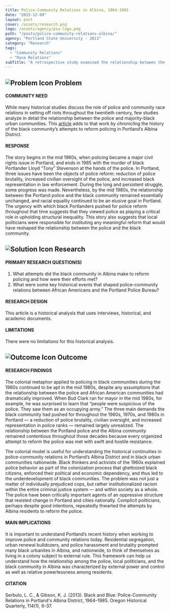 ```yaml
---
title: Police-Community Relations in Albina, 1964-1985
date: "2015-12-09"
layout: post
cover: /assets/research.png
logo: /assets/agency/psu-logo.png
path: "/posts/police-community-relations-albina/"
agency: "Portland State University - 2013"
category: "Research"
tags:
  - "Community Relations"
  - "Race Relations"
subTitle: "A retrospective study examined the relationship between the black community and police between 1964 and 1985, uncovering differences in the perception of the improvement or decline of that relationship."
---
```

## ![Problem Icon](https://github.com/google/material-design-icons/raw/master/alert/1x_web/ic_error_outline_black_48dp.png "Problem") Problem

#### COMMUNITY NEED

While many historical studies discuss the role of police and community race relations in setting off riots throughout the twentieth century, few studies analyze in detail the relationship between the police and majority-black urban communities. This [article](https://pdxscholar.library.pdx.edu/cgi/viewcontent.cgi?referer=&httpsredir=1&article=1068&context=usp_fac) adds to that work by chronicling the history of the black community’s attempts to reform policing in Portland’s Albina District.

#### RESPONSE

The story begins in the mid 1960s, when policing became a major civil rights issue in Portland, and ends in 1985 with the murder of black Portlander Lloyd “Tony” Stevenson at the hands of the police. In Portland, three issues have been the objects of police reform: reduction of police brutality, increased civilian oversight of the police, and increased black representation in law enforcement. During the long and persistent struggle, some progress was made. Nevertheless, by the mid 1980s, the relationship between the Portland police and the black community remained essentially unchanged, and racial equality continued to be an elusive goal in Portland. The urgency with which black Portlanders pushed for police reform throughout that time suggests that they viewed police as playing a critical role in upholding structural inequality. This story also suggests that local politicians were responsible for instituting any meaningful reform that would have reshaped the relationship between the police and the black community.

## ![Solution Icon](https://github.com/google/material-design-icons/raw/master/action/1x_web/ic_lightbulb_outline_black_48dp.png "Solution") Research

#### PRIMARY RESEARCH QUESTION(S)

1. What attempts did the black community in Albina make to reform policing and how were their efforts met?
2. What were some key historical events that shaped police-community relations between African Americans and the Portland Police Bureau?

#### RESEARCH DESIGN

This article is a historical analysis that uses interviews, historical, and academic documents.

#### LIMITATIONS

There were no limitations for this historical analysis.

## ![Outcome Icon](https://github.com/google/material-design-icons/raw/master/action/1x_web/ic_view_list_black_48dp.png "Outcome") Outcome

#### RESEARCH FINDINGS

The colonial metaphor applied to policing in black communities during the 1960s continued to be apt in the mid 1980s, despite any assumptions that the relationship between the police and African American communities had dramatically improved. When Bud Clark ran for mayor in the mid 1980s, for example, he was surprised to learn that “people were suspicious of the police. They saw them as an occupying army.” The three main demands the black community had pushed for throughout the 1960s, 1970s, and 1980s in Portland — a reduction of police brutality, civilian oversight, and increased representation in police ranks — remained largely unrealized. The relationship between the Portland police and the Albina community remained contentious throughout those decades because every organized attempt to reform the police was met with swift and hostile resistance.

The colonial model is useful for understanding the historical continuities in police-community relations in Portland’s Albina District and in black urban communities nationwide. Black thinkers and activists of the 1960s explained police behavior as part of the colonization process that ghettoized black citizens, enforced their political and economic dependency, and thus led to the underdevelopment of black communities. The problem was not just a matter of individually prejudiced cops, but rather institutionalized racism within the entire criminal justice system — and within society as a whole. The police have been critically important agents of an oppressive structure that resisted change in Portland and cities nationally. Complicit politicians, perhaps despite good intentions, repeatedly thwarted the attempts by Albina residents to reform the police.

#### MAIN IMPLICATIONS

It is important to understand Portland’s recent history when working to improve police and community relations today. Residential segregation, urban renewal bulldozers, and police harassment and brutality prompted many black urbanites in Albina, and nationwide, to think of themselves as living in a colony subject to external rule. This framework can help us understand how the relationship among the police, local politicians, and the black community in Albina was characterized by external power and control as well as relative powerlessness among residents.

#### CITATION

Serbulo, L. C., & Gibson, K. J. (2013). Black and Blue: Police-Community Relations in Portland's Albina District, 1964–1985. Oregon Historical Quarterly, 114(1), 6-37.
